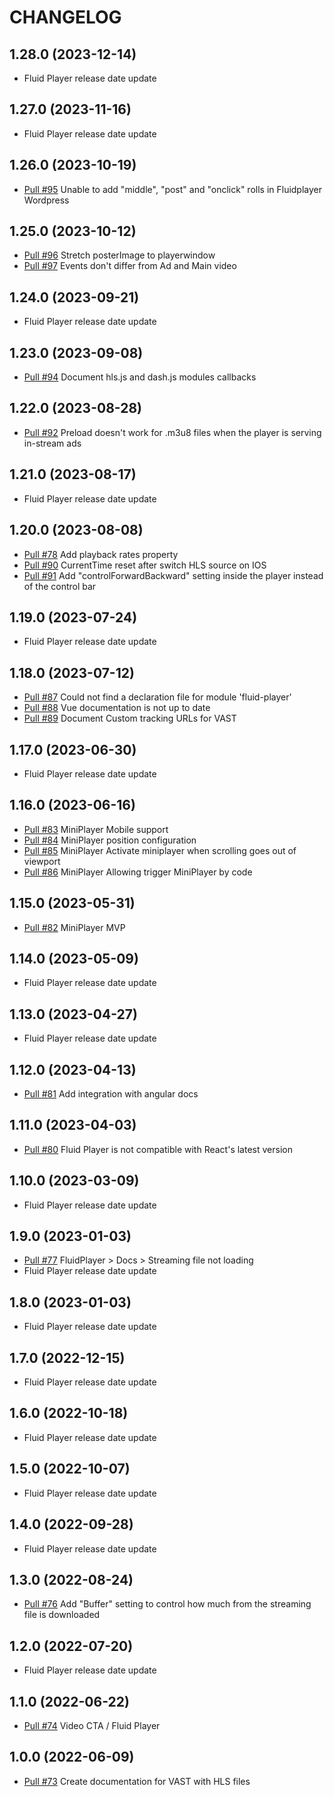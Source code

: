 # CHANGELOG

## 1.28.0 (2023-12-14)
* Fluid Player release date update

## 1.27.0 (2023-11-16)
* Fluid Player release date update

## 1.26.0 (2023-10-19)
* [Pull #95](https://github.com/fluid-player/fluid-player-docs/pull/95) Unable to add "middle", "post" and "onclick" rolls in Fluidplayer Wordpress

## 1.25.0 (2023-10-12)
* [Pull #96](https://github.com/fluid-player/fluid-player-docs/pull/96) Stretch posterImage to playerwindow
* [Pull #97](https://github.com/fluid-player/fluid-player-docs/pull/97) Events don't differ from Ad and Main video

## 1.24.0 (2023-09-21)
* Fluid Player release date update

## 1.23.0 (2023-09-08)
* [Pull #94](https://github.com/fluid-player/fluid-player-docs/pull/94) Document hls.js and dash.js modules callbacks

## 1.22.0 (2023-08-28)
* [Pull #92](https://github.com/fluid-player/fluid-player-docs/pull/92) Preload doesn't work for .m3u8 files when the player is serving in-stream ads

## 1.21.0 (2023-08-17)
* Fluid Player release date update

## 1.20.0 (2023-08-08)
* [Pull #78](https://github.com/fluid-player/fluid-player-docs/pull/78) Add playback rates property
* [Pull #90](https://github.com/fluid-player/fluid-player-docs/pull/90) CurrentTime reset after switch HLS source on IOS
* [Pull #91](https://github.com/fluid-player/fluid-player-docs/pull/91) Add "controlForwardBackward" setting inside the player instead of the control bar

## 1.19.0 (2023-07-24)
* Fluid Player release date update

## 1.18.0 (2023-07-12)
* [Pull #87](https://github.com/fluid-player/fluid-player-docs/pull/87) Could not find a declaration file for module 'fluid-player'
* [Pull #88](https://github.com/fluid-player/fluid-player-docs/pull/88) Vue documentation is not up to date
* [Pull #89](https://github.com/fluid-player/fluid-player-docs/pull/89) Document Custom tracking URLs for VAST

## 1.17.0 (2023-06-30)
* Fluid Player release date update

## 1.16.0 (2023-06-16)
* [Pull #83](https://github.com/fluid-player/fluid-player-docs/pull/83) MiniPlayer Mobile support
* [Pull #84](https://github.com/fluid-player/fluid-player-docs/pull/84) MiniPlayer position configuration
* [Pull #85](https://github.com/fluid-player/fluid-player-docs/pull/85) MiniPlayer Activate miniplayer when scrolling goes out of viewport
* [Pull #86](https://github.com/fluid-player/fluid-player-docs/pull/86) MiniPlayer Allowing trigger MiniPlayer by code

## 1.15.0 (2023-05-31)
* [Pull #82](https://github.com/fluid-player/fluid-player-docs/pull/82) MiniPlayer MVP

## 1.14.0 (2023-05-09)
* Fluid Player release date update

## 1.13.0 (2023-04-27)
* Fluid Player release date update

## 1.12.0 (2023-04-13)
* [Pull #81](https://github.com/fluid-player/fluid-player-docs/pull/81) Add integration with angular docs

## 1.11.0 (2023-04-03)
* [Pull #80](https://github.com/fluid-player/fluid-player-docs/pull/80) Fluid Player is not compatible with React's latest version

## 1.10.0 (2023-03-09)
* Fluid Player release date update

## 1.9.0 (2023-01-03)
* [Pull #77](https://github.com/fluid-player/fluid-player-docs/pull/77) FluidPlayer > Docs > Streaming file not loading
* Fluid Player release date update

## 1.8.0 (2023-01-03)
* Fluid Player release date update

## 1.7.0 (2022-12-15)
* Fluid Player release date update

## 1.6.0 (2022-10-18)
* Fluid Player release date update

## 1.5.0 (2022-10-07)
* Fluid Player release date update

## 1.4.0 (2022-09-28)
* Fluid Player release date update

## 1.3.0 (2022-08-24)
* [Pull #76](https://github.com/fluid-player/fluid-player-docs/pull/76) Add "Buffer" setting to control how much from the streaming file is downloaded

## 1.2.0 (2022-07-20)
* Fluid Player release date update

## 1.1.0 (2022-06-22)
* [Pull #74](https://github.com/fluid-player/fluid-player-docs/pull/74) Video CTA / Fluid Player

## 1.0.0 (2022-06-09)
* [Pull #73](https://github.com/fluid-player/fluid-player-docs/pull/73) Create documentation for VAST with HLS files
